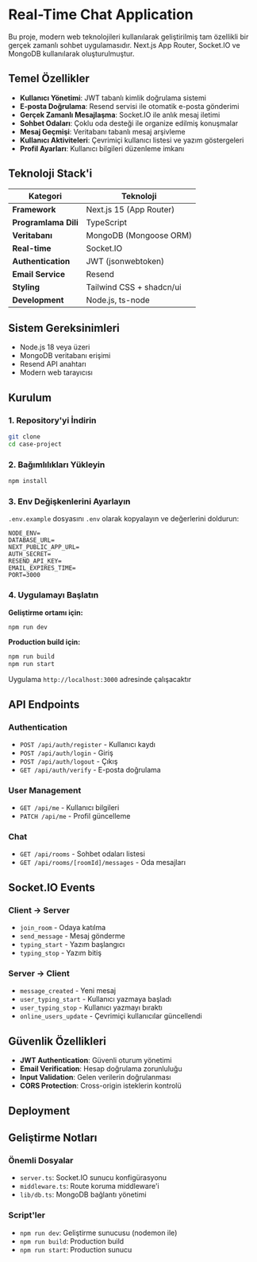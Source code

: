 # Real-Time Chat Application

Bu proje, modern web teknolojileri kullanılarak geliştirilmiş tam özellikli bir gerçek zamanlı sohbet uygulamasıdır. Next.js App Router, Socket.IO ve MongoDB kullanılarak oluşturulmuştur.

## Temel Özellikler

- **Kullanıcı Yönetimi**: JWT tabanlı kimlik doğrulama sistemi
- **E-posta Doğrulama**: Resend servisi ile otomatik e-posta gönderimi
- **Gerçek Zamanlı Mesajlaşma**: Socket.IO ile anlık mesaj iletimi
- **Sohbet Odaları**: Çoklu oda desteği ile organize edilmiş konuşmalar
- **Mesaj Geçmişi**: Veritabanı tabanlı mesaj arşivleme
- **Kullanıcı Aktiviteleri**: Çevrimiçi kullanıcı listesi ve yazım göstergeleri
- **Profil Ayarları**: Kullanıcı bilgileri düzenleme imkanı

## Teknoloji Stack'i

| Kategori | Teknoloji |
|----------|-----------|
| **Framework** | Next.js 15 (App Router) |
| **Programlama Dili** | TypeScript |
| **Veritabanı** | MongoDB (Mongoose ORM) |
| **Real-time** | Socket.IO |
| **Authentication** | JWT (jsonwebtoken) |
| **Email Service** | Resend |
| **Styling** | Tailwind CSS + shadcn/ui |
| **Development** | Node.js, ts-node |

## Sistem Gereksinimleri

- Node.js 18 veya üzeri
- MongoDB veritabanı erişimi
- Resend API anahtarı
- Modern web tarayıcısı

## Kurulum

### 1. Repository'yi İndirin

```bash
git clone
cd case-project
```

### 2. Bağımlılıkları Yükleyin

```bash
npm install
```

### 3. Env Değişkenlerini Ayarlayın

`.env.example` dosyasını `.env` olarak kopyalayın ve değerlerini doldurun:

```env
NODE_ENV=
DATABASE_URL=
NEXT_PUBLIC_APP_URL=
AUTH_SECRET=
RESEND_API_KEY=
EMAIL_EXPIRES_TIME=
PORT=3000
```

### 4. Uygulamayı Başlatın

**Geliştirme ortamı için:**
```bash
npm run dev
```

**Production build için:**
```bash
npm run build
npm run start
```

Uygulama `http://localhost:3000` adresinde çalışacaktır

## API Endpoints

### Authentication
- `POST /api/auth/register` - Kullanıcı kaydı
- `POST /api/auth/login` - Giriş
- `POST /api/auth/logout` - Çıkış
- `GET /api/auth/verify` - E-posta doğrulama

### User Management
- `GET /api/me` - Kullanıcı bilgileri
- `PATCH /api/me` - Profil güncelleme

### Chat
- `GET /api/rooms` - Sohbet odaları listesi
- `GET /api/rooms/[roomId]/messages` - Oda mesajları

## Socket.IO Events

### Client → Server
- `join_room` - Odaya katılma
- `send_message` - Mesaj gönderme
- `typing_start` - Yazım başlangıcı
- `typing_stop` - Yazım bitiş

### Server → Client
- `message_created` - Yeni mesaj
- `user_typing_start` - Kullanıcı yazmaya başladı
- `user_typing_stop` - Kullanıcı yazmayı bıraktı
- `online_users_update` - Çevrimiçi kullanıcılar güncellendi

## Güvenlik Özellikleri

- **JWT Authentication**: Güvenli oturum yönetimi
- **Email Verification**: Hesap doğrulama zorunluluğu
- **Input Validation**: Gelen verilerin doğrulanması
- **CORS Protection**: Cross-origin isteklerin kontrolü

## Deployment



## Geliştirme Notları

### Önemli Dosyalar
- `server.ts`: Socket.IO sunucu konfigürasyonu
- `middleware.ts`: Route koruma middleware'i
- `lib/db.ts`: MongoDB bağlantı yönetimi


### Script'ler
- `npm run dev`: Geliştirme sunucusu (nodemon ile)
- `npm run build`: Production build
- `npm run start`: Production sunucu



